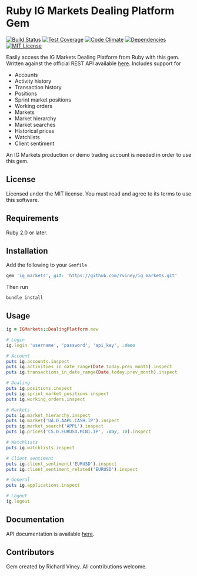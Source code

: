 # Ruby IG Markets Dealing Platform Gem

[![Build Status][travis-ci-badge]][travis-ci-link] [![Test Coverage][test-coverage-badge]][test-coverage-link] [![Code Climate][code-climate-badge]][code-climate-link] [![Dependencies][dependencies-badge]][dependencies-link] [![MIT License][license-badge]][license-link]

Easily access the IG Markets Dealing Platform from Ruby with this gem. Written against the official REST API
available [here](http://labs.ig.com/rest-trading-api-reference). Includes support for

* Accounts
* Activity history
* Transaction history
* Positions
* Sprint market positions
* Working orders
* Markets
* Market hierarchy
* Market searches
* Historical prices
* Watchlists
* Client sentiment

An IG Markets production or demo trading account is needed in order to use this gem.

[travis-ci-link]: http://travis-ci.org/rviney/ig_markets
[travis-ci-badge]: https://travis-ci.org/rviney/ig_markets.svg?branch=master
[test-coverage-link]: https://codeclimate.com/github/rviney/ig_markets/coverage
[test-coverage-badge]: https://codeclimate.com/github/rviney/ig_markets/badges/coverage.svg
[code-climate-link]: https://codeclimate.com/github/rviney/ig_markets
[code-climate-badge]: https://codeclimate.com/github/rviney/ig_markets/badges/gpa.svg
[dependencies-link]: https://gemnasium.com/rviney/ig_markets
[dependencies-badge]: https://gemnasium.com/rviney/ig_markets.svg
[license-link]: https://github.com/rviney/ig_markets/blob/master/LICENSE
[license-badge]: https://img.shields.io/badge/license-MIT-blue.svg

## License

Licensed under the MIT license. You must read and agree to its terms to use this software.

## Requirements

Ruby 2.0 or later.

## Installation

Add the following to your `Gemfile`

```ruby
gem 'ig_markets', git: 'https://github.com/rviney/ig_markets.git'
```
Then run

```
bundle install
```

## Usage

```ruby
ig = IGMarkets::DealingPlatform.new

# Login
ig.login 'username', 'password', 'api_key', :demo

# Account
puts ig.accounts.inspect
puts ig.activities_in_date_range(Date.today.prev_month).inspect
puts ig.transactions_in_date_range(Date.today.prev_month).inspect

# Dealing
puts ig.positions.inspect
puts ig.sprint_market_positions.inspect
puts ig.working_orders.inspect

# Markets
puts ig.market_hierarchy.inspect
puts ig.market('UA.D.AAPL.CASH.IP').inspect
puts ig.market_search('APPL').inspect
puts ig.prices('CS.D.EURUSD.MINI.IP', :day, 10).inspect

# Watchlists
puts ig.watchlists.inspect

# Client sentiment
puts ig.client_sentiment('EURUSD').inspect
puts ig.client_sentiment_related('EURUSD').inspect

# General
puts ig.applications.inspect

# Logout
ig.logout
```

## Documentation

API documentation is available [here](http://www.rubydoc.info/github/rviney/ig_markets).

## Contributors

Gem created by Richard Viney. All contributions welcome.
